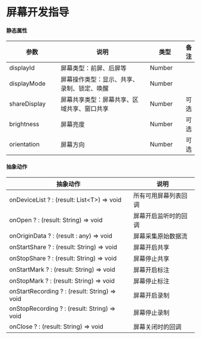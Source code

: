 # 屏幕开发指导

#### 静态属性

<table><thead><tr><th width="145">参数</th><th width="407">说明</th><th width="98">类型</th><th>备注</th></tr></thead><tbody><tr><td>displayId</td><td>屏幕类型：前屏、后屏等</td><td>Number</td><td></td></tr><tr><td>displayMode</td><td>屏幕操作类型：显示、共享、录制、锁定、唤醒</td><td>Number</td><td></td></tr><tr><td>shareDisplay</td><td>屏幕共享类型：屏幕共享、区域共享、窗口共享</td><td>Number</td><td>可选</td></tr><tr><td>brightness</td><td>屏幕亮度</td><td>Number</td><td>可选</td></tr><tr><td>orientation</td><td>屏幕方向</td><td>Number</td><td>可选</td></tr></tbody></table>

#### 抽象动作

| 抽象动作                                          | 说明         |
| --------------------------------------------- | ---------- |
| onDeviceList ? : (result: List\<T>) => void   | 所有可用屏幕列表回调 |
| onOpen ? : (result: String) => void           | 屏幕开启监听时的回调 |
| onOriginData ? : (result : any) => void       | 屏幕采集原始数据流  |
| onStartShare ? : (result: String) => void     | 屏幕开启共享     |
| onStopShare ? : (result: String) => void      | 屏幕停止共享     |
| onStartMark ? : (result: String) => void      | 屏幕开启标注     |
| onStopMark ? : (result: String) => void       | 屏幕停止标注     |
| onStartRecording ? : (result: String) => void | 屏幕开启录制     |
| onStopRecording ? : (result: String) => void  | 屏幕停止录制     |
| onClose ? : (result: String) => void          | 屏幕关闭时的回调   |

